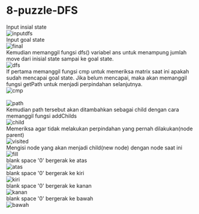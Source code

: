 # 8-puzzle-DFS
Input insial state
<br/>![inputdfs](https://user-images.githubusercontent.com/56763570/78787283-f9059200-795e-11ea-8f27-6703a5d561fc.PNG)<br/>
Input goal state
<br/>![final](https://user-images.githubusercontent.com/56763570/78787350-120e4300-795f-11ea-838c-6ee70a9704a2.PNG)<br/>
Kemudian memanggil fungsi dfs()
variabel ans untuk menampung jumlah move dari inisial state sampai ke goal state.
<br/>![dfs](https://user-images.githubusercontent.com/56763570/78788285-6f56c400-7960-11ea-865c-6ea31a245430.PNG)<br/>
If pertama memanggil fungsi cmp untuk memeriksa matrix saat ini apakah sudah mencapai goal state. Jika belum mencapai, maka akan memanggil fungsi getPath untuk menjadi perpindahan selanjutnya.
<br/>![cmp](https://user-images.githubusercontent.com/56763570/78788905-47b42b80-7961-11ea-93c1-a7a50caa0b51.PNG)<br/>
<br/>![path](https://user-images.githubusercontent.com/56763570/78788934-50a4fd00-7961-11ea-9b6c-f5a634585efb.PNG)<br/>
Kemudian path tersebut akan ditambahkan sebagai child dengan cara memanggil fungsi addChilds
<br/>![child](https://user-images.githubusercontent.com/56763570/78789247-b7c2b180-7961-11ea-86a0-abbcf9185bbe.PNG)<br/>
Memeriksa agar tidak melakukan perpindahan yang pernah dilakukan(node parent)
<br/>![visited](https://user-images.githubusercontent.com/56763570/78790426-58fe3780-7963-11ea-8277-8e3e62bb333a.PNG)<br/>
Mengisi node yang akan menjadi child(new node) dengan node saat ini
<br/>![fill](https://user-images.githubusercontent.com/56763570/78790644-ad091c00-7963-11ea-9d03-18929d9df897.PNG)<br/>
blank space '0' bergerak ke atas
<br/>![atas](https://user-images.githubusercontent.com/56763570/78789666-4e8f6e00-7962-11ea-9906-31c99b7782a8.PNG)<br/>
blank space '0' bergerak ke kiri
<br/>![kiri](https://user-images.githubusercontent.com/56763570/78789693-5818d600-7962-11ea-87ec-4239b4641e5c.PNG)<br/>
blank space '0' bergerak ke kanan
<br/>![kanan](https://user-images.githubusercontent.com/56763570/78789702-59e29980-7962-11ea-9a05-f7e051b45bef.PNG)<br/>
blank space '0' bergerak ke bawah
<br/>![bawah](https://user-images.githubusercontent.com/56763570/78789705-5bac5d00-7962-11ea-9149-61da117c7512.PNG)<br/>
